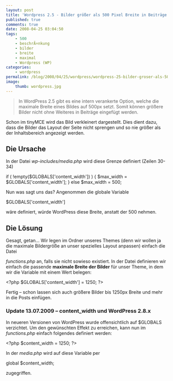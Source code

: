 ```yaml
---
layout: post
title: 'Wordpress 2.5 - Bilder größer als 500 Pixel Breite in Beiträge einfügen'
published: true
comments: true
date: 2008-04-25 03:04:50
tags:
    - 500
    - beschrÃ¤nkung
    - bilder
    - breite
    - maximal
    - Wordpress (WP)
categories:
    - wordpress
permalink: /blog/2008/04/25/wordpress/wordpress-25-bilder-groser-als-500-pixel-breite-in-beitrage-einfugen
image:
    thumb: wordpress.jpg
---
```

> In WordPress 2.5 gibt es eine intern verankerte Option, welche die maximale Breite eines Bildes auf 500px setzt. Somit können größere Bilder nicht ohne Weiteres in Beiträge eingefügt werden.



Schon im tinyMCE wird das Bild verkleinert dargestellt. Dies dient dazu, dass die Bilder das Layout der Seite nicht sprengen und so nie größer als der Inhaltsbereich angezeigt werden.

## Die Ursache

In der Datei _wp-includes/media.php_ wird diese Grenze definiert (Zeilen 30-34)

if ( !empty($GLOBALS['content_width']) ) {
   	$max_width = $GLOBALS['content_width'];
}
else
	$max_width = 500;

Nun was sagt uns das? Angenommen die globale Variable

$GLOBALS['content_width']

wäre definiert, würde WordPress diese Breite, anstatt der 500 nehmen.

## Die Lösung

Gesagt, getan&#8230; Wir legen im Ordner unseres Themes (denn wir wollen ja die maximale Bildergröße an unser spezielles Layout anpassen) einfach die Datei 

_functions.php_ an, falls sie nicht sowieso existiert. In der Datei definieren wir einfach die passende **maximale Breite der Bilder** für unser Theme, in dem wir die Variable mit einem Wert belegen:

&lt;?php
	$GLOBALS['content_width'] = 1250;
?&gt;

Fertig &#8211; schon lassen sich auch größere Bilder bis 1250px Breite und mehr in die Posts einfügen.

### Update 13.07.2009 &#8211; content_width und WordPress 2.8.x

In neueren Versionen von WordPress wurde offensichtlich auf $GLOBALS verzichtet. Um den gewünschten Effekt zu erreichen, kann nun im _functions.php_ einfach folgendes definiert werden:

&lt;?php
	$content_width = 1250;
?&gt;

In der _media.php_ wird auf diese Variable per 

global $content_width;


zugegriffen.